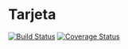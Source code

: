 # Tarjeta
[![Build Status](https://travis-ci.org/Joaquin98/Tarjeta.png?branch=master)](https://travis-ci.org/Joaquin98/Tarjeta)
[![Coverage Status](https://coveralls.io/repos/github/Joaquin98/Tarjeta/badge.png?branch=master)](https://coveralls.io/github/Joaquin98/Tarjeta?branch=master)
